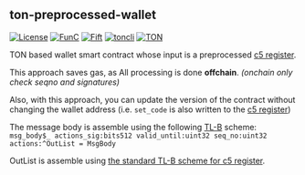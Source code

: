 ## ton-preprocessed-wallet

[![License](https://img.shields.io/badge/license-MIT-brightgreen)](https://opensource.org/licenses/MIT)
[![FunC](https://img.shields.io/badge/made%20with-FunC-brightgreen)](https://ton.org/docs/#/func)
[![Fift](https://img.shields.io/badge/made%20with-Fift-brightgreen)](https://newton-blockchain.github.io/docs/fiftbase.pdf)
[![toncli](https://img.shields.io/badge/for%20use%20with-toncli-brightgreen)](https://github.com/disintar/toncli)
[![TON](https://img.shields.io/badge/based%20on-TON-blue)](https://ton.org/)

TON based wallet smart contract whose input is a preprocessed [c5 register](https://ton.org/docs/tvm.pdf#page=11).

This approach saves gas, as All processing is done **offchain**. _(onchain only check seqno and signatures)_

Also, with this approach, you can update the version of the contract without changing the wallet address (i.e. `set_code` is also written to the [c5 register](https://ton.org/docs/tvm.pdf#page=11))

The message body is assemble using the following [TL-B](https://github.com/tonstack/ton-docs/blob/main/TL-B/README.md) scheme:\
`msg_body$_ actions_sig:bits512 valid_until:uint32 seq_no:uint32 actions:^OutList = MsgBody`

OutList is assemble using [the standard TL-B scheme for c5 register](https://github.com/newton-blockchain/ton/blob/master/crypto/block/block.tlb#L368:L381).